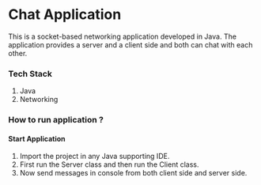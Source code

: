 # Chat Application

This is a socket-based networking application developed in Java. The application provides a server and a client side and both can chat with each other.

### Tech Stack

1. Java
2. Networking

### How to run application ?

#### Start Application
1. Import the project in any Java supporting IDE.
2. First run the Server class and then run the Client class.
3. Now send messages in console from both client side and server side.  

